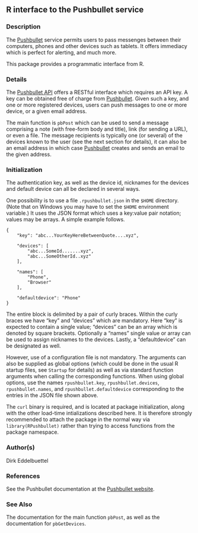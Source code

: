 ## R interface to the Pushbullet service

### Description

The [Pushbullet](https://www.pushbullet.com) service permits users to
pass messenges between their computers, phones and other devices such as
tablets. It offers immediacy which is perfect for alerting, and much
more.

This package provides a programmatic interface from R.

### Details

The [Pushbullet API](https://www.pushbullet.com/api) offers a RESTful
interface which requires an API key. A key can be obtained free of
charge from [Pushbullet](https://www.pushbullet.com). Given such a key,
and one or more registered devices, users can push messages to one or
more device, or a given email address.

The main function is `pbPost` which can be used to send a message
comprising a note (with free-form body and title), link (for sending a
URL), or even a file. The message recipients is typically one (or
several) of the devices known to the user (see the next section for
details), it can also be an email address in which case
[Pushbullet](https://www.pushbullet.com) creates and sends an email to
the given address.

### Initialization

The authentication key, as well as the device id, nicknames for the
devices and default device can all be declared in several ways.

One possibility is to use a file `.rpushbullet.json` in the `$HOME`
directory. (Note that on Windows you may have to set the `$HOME`
environment variable.) It uses the JSON format which uses a key:value
pair notation; values may be arrays. A simple example follows.

    { 
        "key": "abc...YourKeyHereBetweenQuote....xyz",

        "devices": [ 
            "abc...SomeId.......xyz",
            "abc...SomeOtherId..xyz"
        ],

        "names": [
            "Phone",
            "Browser"
        ],

        "defaultdevice": "Phone"
    }

The entire block is delimited by a pair of curly braces. Within the
curly braces we have “key” and “devices” which are mandatory. Here “key”
is expected to contain a single value; “devices” can be an array which
is denoted by square brackets. Optionally a “names” single value or
array can be used to assign nicknames to the devices. Lastly, a
“defaultdevice” can be designated as well.

However, use of a configuration file is not mandatory. The arguments can
also be supplied as global options (which could be done in the usual R
startup files, see `Startup` for details) as well as via standard
function arguments when calling the corresponding functions. When using
global options, use the names `rpushbullet.key`, `rpushbullet.devices`,
`rpushbullet.names`, and `rpushbullet.defaultdevice` corresponding to
the entries in the JSON file shown above.

The `curl` binary is required, and is located at package initialization,
along with the other load-time intializations described here. It is
therefore strongly recommended to attach the package in the normal way
via `library(RPushbullet)` rather than trying to access functions from
the package namespace.

### Author(s)

Dirk Eddelbuettel

### References

See the Pushbullet documentation at the [Pushbullet
website](https://www.pushbullet.com).

### See Also

The documentation for the main function `pbPost`, as well as the
documentation for `pbGetDevices`.
